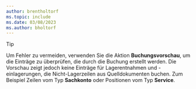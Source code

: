 ```yaml
---
author: brentholtorf
ms.topic: include
ms.date: 03/08/2023
ms.author: bholtorf
---
```


> [!TIP]
> Um Fehler zu vermeiden, verwenden Sie die Aktion **Buchungsvorschau**, um die Einträge zu überprüfen, die durch die Buchung erstellt werden. Die Vorschau zeigt jedoch keine Einträge für Lagerentnahmen und -einlagerungen, die Nicht-Lagerzeilen aus Quelldokumenten buchen. Zum Beispiel Zeilen vom Typ **Sachkonto** oder Positionen vom Typ **Service**.